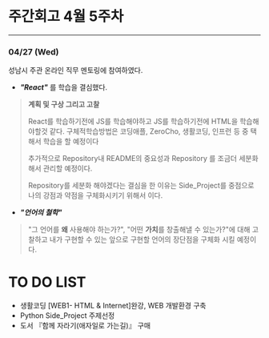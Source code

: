# 주간회고 4월 5주차
---
### 04/27 (Wed)
성남시 주관 온라인 직무 멘토링에 참여하였다.
+ ***"React"*** 를 학습을 결심했다.
>**계획 및 구상 그리고 고찰** 
>
>React를 학습하기전에 JS를 학습해야하고 JS를 학습하기전에 HTML을 학습해야할것 같다.
>구체적학습방법은 코딩애플, ZeroCho, 생활코딩, 인프런 등 중 택해서 학습을 할 예정이다
>
>추가적으로 Repository내 README의 중요성과 Repository 를 조금더 세분화해서 관리할 예정이다.
>
>Repository를 세분화 해야겠다는 결심을 한 이유는 Side_Project를 중점으로 나의 강점과 약점을 구체화시키기 위해서 이다.

+ ***"언어의 철학"***  
>"그 언어를 **왜** 사용해야 하는가?", "어떤 **가치**를 창출해낼 수 있는가?"에 대해 고찰하고 내가 구현할 수 있는 앞으로 구현할 언어의 장단점을 구체화 시킬 예정이다.

# TO DO LIST
+ 생활코딩 [WEB1- HTML & Internet]완강, WEB 개발환경 구축
+ Python Side_Project 주제선정
+ 도서 『함께 자라기(애자일로 가는길)』 구매 
